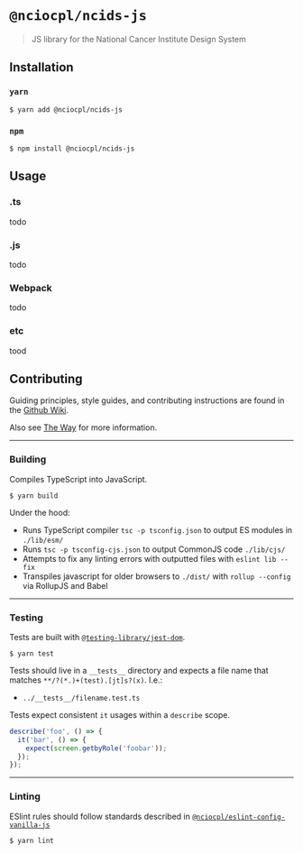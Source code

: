 # `@nciocpl/ncids-js`

> JS library for the National Cancer Institute Design System

## Installation

### `yarn`

```shell
$ yarn add @nciocpl/ncids-js
```

### `npm`

```shell
$ npm install @nciocpl/ncids-js
```

## Usage

### .ts
todo

### .js
todo

### Webpack
todo

### etc
tood

## Contributing

Guiding principles, style guides, and contributing instructions are found in the [Github Wiki](https://github.com/NCIOCPL/ncids/wiki/Technical-JS-Component-Design-Overview).

Also see [The Way](https://github.com/NCIOCPL/ncids/wiki/The-Way) for more information.

---

### Building

Compiles TypeScript into JavaScript.

```shell
$ yarn build
```

Under the hood:
* Runs TypeScript compiler `tsc -p tsconfig.json` to output ES modules in `./lib/esm/`
* Runs `tsc -p tsconfig-cjs.json` to output CommonJS code `./lib/cjs/`
* Attempts to fix any linting errors with outputted files with `eslint lib --fix`
* Transpiles javascript for older browsers to `./dist/` with `rollup --config` via RollupJS and Babel

---

### Testing

Tests are built with [`@testing-library/jest-dom`](https://testing-library.com/docs/ecosystem-jest-dom/).

```shell
$ yarn test
```

Tests should live in a `__tests__` directory and expects a file name that matches `**/?(*.)+(test).[jt]s?(x)`. I.e.:
* `../__tests__/filename.test.ts`

Tests expect consistent `it` usages within a `describe` scope.
```javascript
describe('foo', () => {
  it('bar', () => {
    expect(screen.getbyRole('foobar'));
  });
});
```

---

### Linting

ESlint rules should follow standards described in [`@nciocpl/eslint-config-vanilla-js`](https://github.com/NCIOCPL/cgov-standards-xt/tree/develop/packages/eslint-config-vanilla-js)

```shell
$ yarn lint
```
